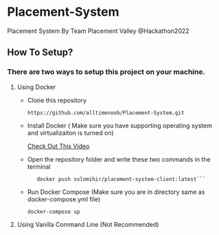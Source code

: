 # Placement-System
Placement System By Team Placement Valley @Hackathon2022


## How To Setup?

### There are two ways to setup this project on your machine.

1. Using Docker

    * Clone this repository



        `https://github.com/alltimenoob/Placement-System.git`


    * Install Docker ( Make sure you have supporting operating system and virtualizaiton is turned on)

        [Check Out This Video](https://www.youtube.com/watch?v=5nX8U8Fz5S0) 

    * Open the repository folder and write these two commands in the terminal



        ```docker push solomihir/placement-system-server:latest
           docker push solomihir/placement-system-client:latest```

    * Run Docker Compose (Make sure you are in directory same as docker-compose.yml file)



        `docker-compose up`


2. Using Vanilla Command Line (Not Recommended)
